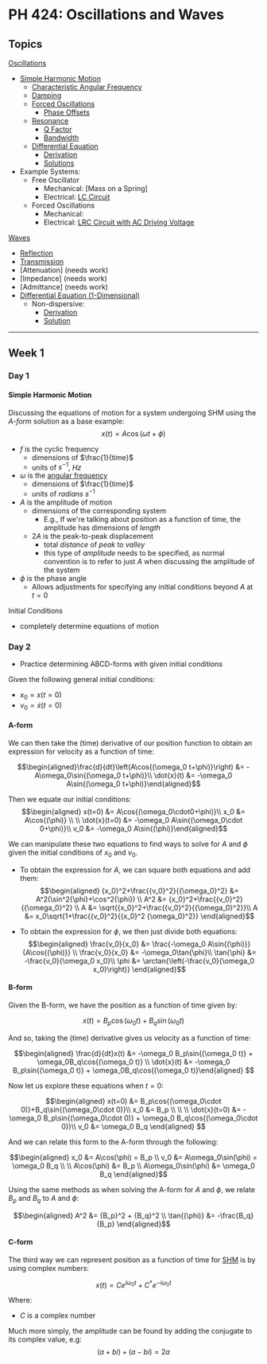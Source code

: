# PH 424: Oscillations and Waves

## Topics

[Oscillations](/physics/Oscillations.md)
  - [Simple Harmonic Motion](/physics/SimpleHarmonicMotion.md)
    - [Characteristic Angular Frequency](/physics/AngularFrequency#Characteristic-Angular-Frequency.md)
    - [Damping](/physics/Damping.md)
    - [Forced Oscillations](/physics/ForcedOscillations.md)
      - [Phase Offsets](/physics/ForcedOscillations#Phase-Offsets.md)
    - [Resonance](/physics/Resonance.md)
      - [Q Factor](/physics/Resonance#Q-Factor.md)
      - [Bandwidth](/physics/Resonance#Bandwidth.md)
    - [Differential Equation](/physics/SimpleHarmonicMotion#Differential-Equation.md)
      - [Derivation](/physics/SimpleHarmonicMotion#Derivation.md)
      - [Solutions](/physics/SimpleHarmonicMotion#General-Solutions.md)
  - Example Systems:
    - Free Oscillator
      - Mechanical: [Mass on a Spring]
      - Electrical: [LC Circuit](/physics/LCCircuit.md)
    - Forced Oscillations
      - Mechanical:
      - Electrical: [LRC Circuit with AC Driving Voltage](/physics/LCRCircuit.md)

[Waves](/physics/Waves.md)
  - [Reflection](/physics/Waves#Reflection.md)
  - [Transmission](/physics/Waves#Transmission.md)
  - [Attenuation] (needs work)
  - [Impedance] (needs work)
  - [Admittance] (needs work)
  - [Differential Equation (1-Dimensional)](/physics/Waves#One-Dimensional-Waves.md)
    - Non-dispersive:
      - [Derivation](/physics/Waves#Deriving-the-Non-dispersive-Wave-Equation.md)
      - [Solution](/physics/Waves#Guide-to-Solve-the-Non-dispersive-PDE.md)

----

## Week 1
### Day 1

#### Simple Harmonic Motion

Discussing the equations of motion for a system undergoing SHM using the *A-form* solution as a base example:
$$x(t)=A\cos{(\omega t+\phi)}$$

- $f$ is the cyclic frequency
  - dimensions of $\frac{1}{time}$
  - units of $s^{-1}$, $Hz$
- $\omega$ is the [angular frequency](/physics/AngularFrequency.md)
  - dimensions of $\frac{1}{time}$
  - units of $radians\ s^{-1}$
- $A$ is the amplitude of motion
  - dimensions of the corresponding system
    - E.g., If we're talking about position as a function of time, the amplitude has dimensions of $length$
  - $2A$ is the peak-to-peak displacement
    - total *distance* of *peak* to *valley*
    - this type of *amplitude* needs to be specified, as normal convention is to refer to just $A$ when discussing the amplitude of the system
- $\phi$ is the phase angle
  - Allows adjustments for specifying any initial conditions beyond $A$ at $t=0$

Initial Conditions
 - completely determine equations of motion

### Day 2

- Practice determining ABCD-forms with given initial conditions

Given the following general initial conditions:
- $x_0=x(t=0)$
- $v_0=\dot{x}(t=0)$

#### A-form
We can then take the (time) derivative of our position function to obtain an expression for velocity as a function of time:

$$\begin{aligned}\frac{d}{dt}\left(A\cos{(\omega_0 t+\phi)}\right) &= -A\omega_0\sin{(\omega_0 t+\phi)}\\
\dot{x}(t) &= -\omega_0 A\sin{(\omega_0 t+\phi)}\end{aligned}$$

Then we equate our initial conditions:
$$\begin{aligned}
x(t=0) &= A\cos{(\omega_0\cdot0+\phi)}\\
x_0 &= A\cos{(\phi)}
\\ \\
\dot{x}(t=0) &= -\omega_0 A\sin{(\omega_0\cdot 0+\phi)}\\
v_0 &= -\omega_0 A\sin{(\phi)}\end{aligned}$$

We can manipulate these two equations to find ways to solve for $A$ and $\phi$ given the initial conditions of $x_0$ and $v_0$.
- To obtain the expression for $A$, we can square both equations and add them:
$$\begin{aligned}
{x_0}^2+\frac{{v_0}^2}{{\omega_0}^2} &= A^2(\sin^2{\phi}+\cos^2{\phi}) \\
A^2 &= {x_0}^2+\frac{{v_0}^2}{{\omega_0}^2} \\
A &= \sqrt{{x_0}^2+\frac{{v_0}^2}{{\omega_0}^2}}\\
A &= x_0\sqrt{1+\frac{{v_0}^2}{{x_0}^2 {\omega_0}^2}}
\end{aligned}$$

- To obtain the expression for $\phi$, we then just divide both equations:
$$\begin{aligned}
\frac{v_0}{x_0} &= \frac{-\omega_0 A\sin{(\phi)}}{A\cos{(\phi)}} \\
\frac{v_0}{x_0} &= -\omega_0\tan{\phi}\\
\tan{\phi} &= -\frac{v_0}{\omega_0 x_0}\\
\phi &= \arctan{\left(-\frac{v_0}{\omega_0 x_0}\right)}
\end{aligned}$$

#### B-form
Given the B-form, we have the position as a function of time given by:

$$x(t)=B_p\cos{(\omega_0 t)}+B_q\sin{(\omega_0 t)}$$

And so, taking the (time) derivative gives us velocity as a function of time:

$$\begin{aligned}
\frac{d}{dt}x(t) &= -\omega_0 B_p\sin{(\omega_0 t)} + \omega_0B_q\cos{(\omega_0 t)} \\ \dot{x}(t) &= -\omega_0 B_p\sin{(\omega_0 t)} + \omega_0B_q\cos{(\omega_0 t)}\end{aligned}
$$

Now let us explore these equations when $t=0$:

$$\begin{aligned}
x(t=0) &= B_p\cos{(\omega_0\cdot 0)}+B_q\sin{(\omega_0\cdot 0)}\\
x_0 &= B_p \\
\\ \\
\dot{x}(t=0) &= -\omega_0 B_p\sin{(\omega_0\cdot 0)} + \omega_0 B_q\cos{(\omega_0\cdot 0)}\\
v_0 &= \omega_0 B_q
\end{aligned}
$$

And we can relate this form to the A-form through the following:

$$\begin{aligned}
x_0 &= A\cos(\phi) = B_p \\
v_0 &= A\omega_0\sin(\phi) = \omega_0 B_q \\
\\
A\cos(\phi) &= B_p \\
A\omega_0\sin(\phi) &= \omega_0 B_q
\end{aligned}$$

Using the same methods as when solving the A-form for $A$ and $\phi$, we relate $B_p$ and $B_q$ to $A$ and $\phi$:

$$\begin{aligned}
A^2 &= {B_p}^2 + {B_q}^2 \\
\tan{(\phi)} &= -\frac{B_q}{B_p}
\end{aligned}$$

#### C-form

The third way we can represent position as a function of time for [SHM](/physics/SimpleHarmonicMotion.md) is by using complex numbers:

$$x(t)=C e^{i\omega_0 t}+C^* e^{-i\omega_0 t}$$

Where:
- $C$ is a complex number

Much more simply, the amplitude can be found by adding the conjugate to its complex value, e.g:
$$(a+bi)+(a-bi)=2a$$
